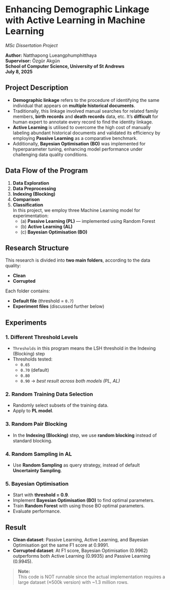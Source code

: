 # Enhancing Demographic Linkage with Active Learning in Machine Learning  
*MSc Dissertation Project*  

**Author:** Natthapong Lueangphumphitthaya \
**Supervisor:** Özgür Akgün \
**School of Computer Science, University of St Andrews**  
**July 8, 2025**  

## Project Description

- **Demographic linkage** refers to the procedure of identifying the same individual that appears on **multiple historical documents**.
- Traditionally, this linkage involved manual searches for related family members, **birth records** and **death
records** data, etc. It’s **difficult** for human expert to annotate every record to find the identity linkage.
- **Active Learning** is utilised to overcome the high cost of manually labeling abundant historical documents and
validated its efficiency by employing **Passive Learning** as a comparative benchmark.  
- Additionally, **Bayesian Optimisation (BO)** was implemented for hyperparameter tuning, enhancing model performance under challenging data quality conditions.  


## Data Flow of the Program

1. **Data Exploration**  
2. **Data Preprocessing**  
3. **Indexing (Blocking)**  
4. **Comparison**  
5. **Classification**  
    In this project, we employ three Machine Learning model for experimentation:  
    - (a) **Passive Learning (PL)** — implemented using Random Forest  
    - (b) **Active Learning (AL)**  
    - (c) **Bayesian Optimisation (BO)**  


## Research Structure

This research is divided into **two main folders**, according to the data quality:

- **Clean**
- **Corrupted**

Each folder contains:
- **Default file** (threshold = `0.7`)  
- **Experiment files** (discussed further below)


## Experiments

### 1. Different Threshold Levels
- `Thresholds` in this program means the LSH threshold in the Indexing (Blocking) step
- Thresholds tested:  
  - `0.65`  
  - `0.70` (default)  
  - `0.80`  
  - `0.90` → *best result across both models (PL, AL)*  


### 2. Random Training Data Selection
- Randomly select subsets of the training data.  
- Apply to **PL model**.


### 3. Random Pair Blocking
- In the **Indexing (Blocking)** step, we use **random blocking** instead of standard blocking.


### 4. Random Sampling in AL
- Use **Random Sampling** as query strategy, instead of default **Uncertainty Sampling**.  


### 5. Bayesian Optimisation
- Start with **threshold = 0.9**.  
- Implement **Bayesian Optimisation (BO)** to find optimal parameters.  
- Train **Random Forest** with using those BO optimal parameters.  
- Evaluate performance.

## Result
- **Clean dataset**: Passive Learning, Active Learning, and Bayesian Optimisation got the same F1 score at 0.9991.
- **Corrupted dataset**: At F1 score, Bayesian Optimisation (0.9962) outperforms both Active Learning (0.9935) and Passive Learning (0.9945).


> **Note:**  
> This code is NOT runnable since the actual implementation requires a large dataset (≈500k version) with ~1.3 million rows.
